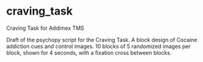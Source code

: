 # craving_task
Craving Task for Addimex TMS

Draft of the psychopy script for the Craving Task. 
A block design of Cocaine addiction cues and control images. 
10 blocks of 5 randomized images per block, shown for 4 seconds, with a fixation cross between blocks.

